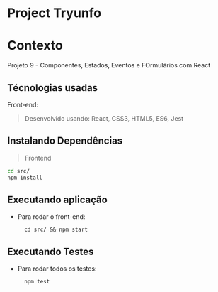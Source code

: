# Project Tryunfo

# Contexto
Projeto 9 - Componentes, Estados, Eventos e FOrmulários com React

## Técnologias usadas

Front-end:
> Desenvolvido usando: React, CSS3, HTML5, ES6, Jest

## Instalando Dependências

> Frontend
```bash
cd src/
npm install
``` 
## Executando aplicação

* Para rodar o front-end:

  ```
    cd src/ && npm start
  ```

## Executando Testes

* Para rodar todos os testes:

  ```
    npm test
  ```